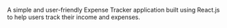 A simple and user-friendly Expense Tracker application built using React.js to help users track their income and expenses.
